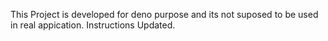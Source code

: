 This Project is developed for deno purpose and its not suposed to be used in real appication.
Instructions Updated.
